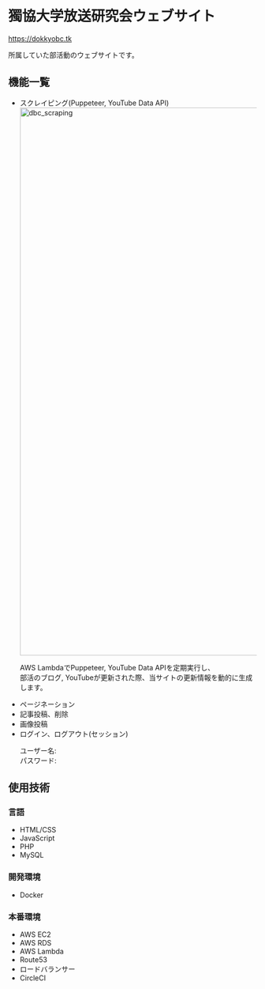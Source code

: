 <h1>獨協大学放送研究会ウェブサイト</h1>

  <a target="_blank">https://dokkyobc.tk<br></a>
 <p>
  所属していた部活動のウェブサイトです。
</p>

<h2>機能一覧</h2>

<ul>
  <li>スクレイピング(Puppeteer, YouTube Data API)</li>
  <img width="1109" alt="dbc_scraping" src="https://user-images.githubusercontent.com/67939683/103884245-a2adc580-5121-11eb-9b44-3bf01fe3ac73.png">
  <p>AWS LambdaでPuppeteer, YouTube Data APIを定期実行し、<br>部活のブログ, YouTubeが更新された際、当サイトの更新情報を動的に生成します。</p>
  <li>ページネーション</li>
  <li>記事投稿、削除</li>
  <li>画像投稿</li>
  <li>ログイン、ログアウト(セッション)</li>
  <p>
    ユーザー名:<br>
    パスワード:
  </p>
</ul>

<h2>使用技術</h2>

<h3>言語</h3>
<ul>
  <li>HTML/CSS</li>
  <li>JavaScript</li>
  <li>PHP</li>
  <li>MySQL</li>
</ul>


<h3>開発環境</h3>
<ul>
  <li>Docker</li>
</ul>


<h3>本番環境</h3>
<ul>
  <li>AWS EC2</li>
  <li>AWS RDS</li>
  <li>AWS Lambda</li>
  <li>Route53</li>
  <li>ロードバランサー</li>
  <li>CircleCI</li>
</ul>
